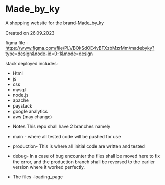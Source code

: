 # Made_by_ky

A shopping website for the brand-Made_by_ky

Created on 26.09.2023

figma file - https://www.figma.com/file/PLVBOkSdOE4vBFXzbMzrMm/madebyky?type=design&node-id=0-1&mode=design

stack deployed includes:
- Html
- js
- css
- mysql
- node.js
- apache
- paystack
- google analytics
- aws (may change)

* Notes
This repo shall have 2 branches namely
* main - where all tested code will be pushed for use
* production- This is where all initial code are written and tested
* debug- In a case of bug encounter the files shall be moved here to fix the error, and the production branch shall be reversed to the earlier version where it worked perfectly.

* The files
-loading_page
